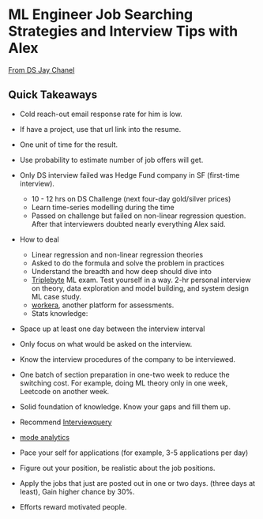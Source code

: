 # ML Engineer Job Searching Strategies and Interview Tips with Alex

[From DS Jay Chanel](https://www.youtube.com/watch?v=rzgoegeWYaA)

## Quick Takeaways
- Cold reach-out email response rate for him is low. 

- If have a project, use that url link into the resume.

- One unit of time for the result.

- Use probability to estimate number of job offers will get.

- Only DS interview failed was Hedge Fund company in SF (first-time interview). 
    - 10 - 12 hrs on DS Challenge (next four-day gold/silver prices)
    - Learn time-series modelling during the time
    - Passed on challenge but failed on non-linear regression question. After that interviewers doubted nearly everything Alex said.

- How to deal
    - Linear regression and non-linear regression theories 
    - Asked to do the formula and solve the problem in practices
    - Understand the breadth and how deep should dive into 
    - [Triplebyte](https://triplebyte.com/) ML exam. Test yourself in a way. 2-hr personal interview on theory, data exploration and model building, and system design ML case study.
    - [workera](https://workera.ai/), another platform for assessments.
    - Stats knowledge: 

- Space up at least one day between the interview interval 

- Only focus on what would be asked on the interview.

- Know the interview procedures of the company to be interviewed.

- One batch of section preparation in one-two week to reduce the switching cost. For example, doing ML theory only in one week, Leetcode on another week. 

- Solid foundation of knowledge. Know your gaps and fill them up.

- Recommend [Interviewquery](https://www.interviewquery.com/)

- [mode analytics](https://mode.com/)

- Pace your self for applications (for example, 3-5 applications per day)

- Figure out your position, be realistic about the job positions.

- Apply the jobs that just are posted out in one or two days. (three days at least), Gain higher chance by 30%.

- Efforts reward motivated people.



